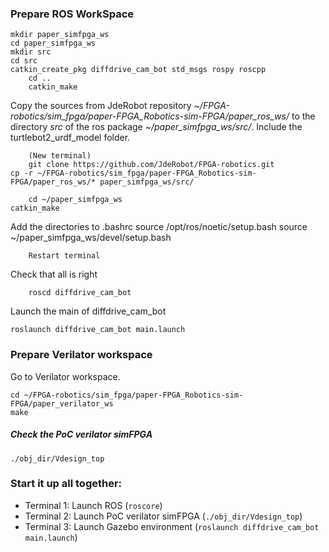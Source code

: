
### Prepare ROS WorkSpace
    mkdir paper_simfpga_ws
    cd paper_simfpga_ws
    mkdir src
    cd src
    catkin_create_pkg diffdrive_cam_bot std_msgs rospy roscpp
		cd ..
		catkin_make
		
Copy the sources from JdeRobot repository *~/FPGA-robotics/sim_fpga/paper-FPGA_Robotics-sim-FPGA/paper_ros_ws/*  to the directory *src* of the ros package *~/paper_simfpga_ws/src/*. Include the turtlebot2_urdf_model folder.

		(New terminal)
		git clone https://github.com/JdeRobot/FPGA-robotics.git
    cp -r ~/FPGA-robotics/sim_fpga/paper-FPGA_Robotics-sim-FPGA/paper_ros_ws/* paper_simfpga_ws/src/
    
		cd ~/paper_simfpga_ws
    catkin_make
    
Add the directories to .bashrc
		source /opt/ros/noetic/setup.bash
    source ~/paper_simfpga_ws/devel/setup.bash
		
		Restart terminal
		
Check that all is right

		roscd diffdrive_cam_bot
		
Launch the main of diffdrive_cam_bot

    roslaunch diffdrive_cam_bot main.launch

### Prepare Verilator workspace
Go to Verilator workspace.
    
    cd ~/FPGA-robotics/sim_fpga/paper-FPGA_Robotics-sim-FPGA/paper_verilator_ws
    make
		
##### Check the PoC verilator simFPGA
    ./obj_dir/Vdesign_top

### Start it up all together:
- Terminal 1: Launch ROS (`roscore`)
- Terminal 2: Launch PoC verilator simFPGA (`./obj_dir/Vdesign_top`)
- Terminal 3: Launch Gazebo environment (`roslaunch diffdrive_cam_bot main.launch`)
